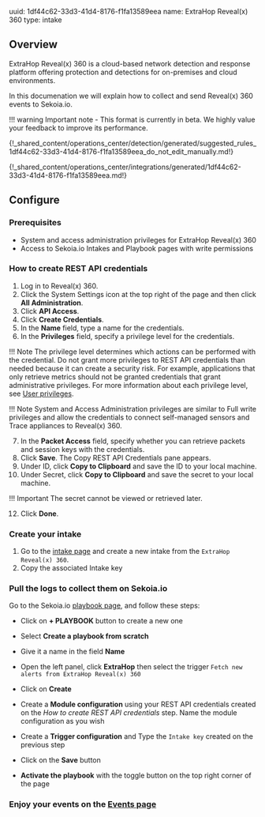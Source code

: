 uuid: 1df44c62-33d3-41d4-8176-f1fa13589eea
name: ExtraHop Reveal(x) 360
type: intake

## Overview

ExtraHop Reveal(x) 360 is a cloud-based network detection and response platform offering protection and detections for on-premises and cloud environments.

In this documenation we will explain how to collect and send Reveal(x) 360 events to Sekoia.io.

!!! warning
    Important note - This format is currently in beta. We highly value your feedback to improve its performance.


{!_shared_content/operations_center/detection/generated/suggested_rules_1df44c62-33d3-41d4-8176-f1fa13589eea_do_not_edit_manually.md!}

{!_shared_content/operations_center/integrations/generated/1df44c62-33d3-41d4-8176-f1fa13589eea.md!}

## Configure

### Prerequisites
- System and access administration privileges for ExtraHop Reveal(x) 360
- Access to Sekoia.io Intakes and Playbook pages with write permissions

### How to create REST API credentials
1. Log in to Reveal(x) 360.
2. Click the System Settings icon  at the top right of the page and then click **All Administration**.
3. Click **API Access**.
4. Click **Create Credentials**.
5. In the **Name** field, type a name for the credentials.
6. In the **Privileges** field, specify a privilege level for the credentials.

!!! Note
    The privilege level determines which actions can be performed with the credential. Do not grant more privileges to REST API credentials than needed because it can create a security risk. For example, applications that only retrieve metrics should not be granted credentials that grant administrative privileges. For more information about each privilege level, see [User privileges](https://docs.extrahop.com/9.5/users-overview/#user-privileges).

!!! Note
    System and Access Administration privileges are similar to Full write privileges and allow the credentials to connect self-managed sensors and Trace appliances to Reveal(x) 360.

7. In the **Packet Access** field, specify whether you can retrieve packets and session keys with the credentials. 
8. Click **Save**.
   The Copy REST API Credentials pane appears.
9. Under ID, click **Copy to Clipboard** and save the ID to your local machine.
10. Under Secret, click **Copy to Clipboard** and save the secret to your local machine.

!!! Important
    The secret cannot be viewed or retrieved later.

12. Click **Done**.


### Create your intake

1. Go to the [intake page](https://app.sekoia.io/operations/intakes) and create a new intake from the `ExtraHop Reveal(x) 360`.
2. Copy the associated Intake key

### Pull the logs to collect them on Sekoia.io

Go to the Sekoia.io [playbook page](https://app.sekoia.io/operations/playbooks), and follow these steps:

- Click on **+ PLAYBOOK** button to create a new one
- Select **Create a playbook from scratch**
- Give it a name in the field **Name**
- Open the left panel, click **ExtraHop** then select the trigger `Fetch new alerts from ExtraHop Reveal(x) 360`
- Click on **Create**

- Create a **Module configuration** using your REST API credentials created on the *How to create REST API credentials* step. Name the module configuration as you wish
- Create a **Trigger configuration** and Type the `Intake key` created on the previous step
- Click on the **Save** button
- **Activate the playbook** with the toggle button on the top right corner of the page

### Enjoy your events on the [Events page](https://app.sekoia.io/operations/events)
